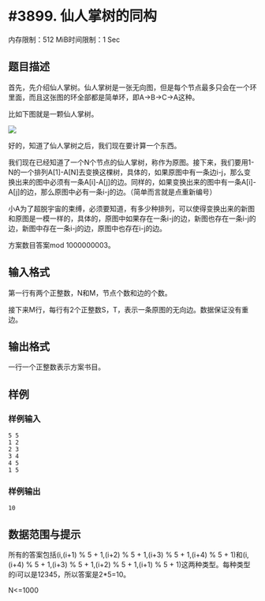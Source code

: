 # #3899. 仙人掌树的同构

内存限制：512 MiB时间限制：1 Sec

## 题目描述

首先，先介绍仙人掌树。仙人掌树是一张无向图，但是每个节点最多只会在一个环里面，而且这张图的环全部都是简单环，即A->B->C->A这种。

比如下图就是一颗仙人掌树。

 ![](https://www.lydsy.com/JudgeOnline/upload/201503/abc.PNG)

好的，知道了仙人掌树之后，我们现在要计算一个东西。

我们现在已经知道了一个N个节点的仙人掌树，称作为原图。接下来，我们要用1-N的一个排列A[1]-A[N]去变换这棵树，具体的，如果原图中有一条边i-j，那么变换出来的图中必须有一条A[i]-A[j]的边。同样的，如果变换出来的图中有一条A[i]-A[j]的边，那么原图中必有一条i-j的边。（简单而言就是点重新编号）

小A为了超脱宇宙的束缚，必须要知道，有多少种排列，可以使得变换出来的新图和原图是一模一样的，具体的，原图中如果存在一条i-j的边，新图也存在一条i-j的边，新图中存在一条i-j的边，原图中也存在i-j的边。

方案数目答案mod 1000000003。

## 输入格式

第一行有两个正整数，N和M，节点个数和边的个数。

接下来M行，每行有2个正整数S，T，表示一条原图的无向边。数据保证没有重边。

## 输出格式

一行一个正整数表示方案书目。

## 样例

### 样例输入

    
    5 5
    1 2
    2 3
    3 4
    4 5
    1 5
    

### 样例输出

    
    10
    

## 数据范围与提示

所有的答案包括(i,(i+1) % 5 + 1,(i+2) % 5 + 1,(i+3) % 5 + 1,(i+4) % 5 + 1)和(i,(i+4) % 5 + 1,(i+3) % 5 + 1,(i+2) % 5 + 1,(i+1) % 5 + 1)这两种类型。每种类型的i可以是12345，所以答案是2*5=10。

N<=1000
